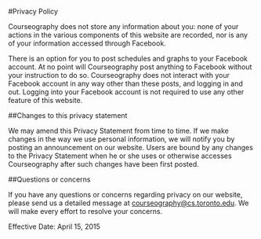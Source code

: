 #Privacy Policy

Courseography does not store any information about you: none of your actions in the various components of this website are recorded, nor is any of your information accessed through Facebook.

There is an option for you to post schedules and graphs to your Facebook account. At no point will Courseography post anything to Facebook without your instruction to do so. Courseography does not interact with your Facebook account in any way other than these posts, and logging in and out. Logging into your Facebook account is not required to use any other feature of this website.

##Changes to this privacy statement

We may amend this Privacy Statement from time to time. If we make changes in the way we use personal information, we will notify you by posting an announcement on our website. Users are bound by any changes to the Privacy Statement when he or she uses or otherwise accesses Courseography after such changes have been first posted.

##Questions or concerns

If you have any questions or concerns regarding privacy on our website, please send us a detailed message at courseography@cs.toronto.edu. We will make every effort to resolve your concerns.

Effective Date: April 15, 2015

